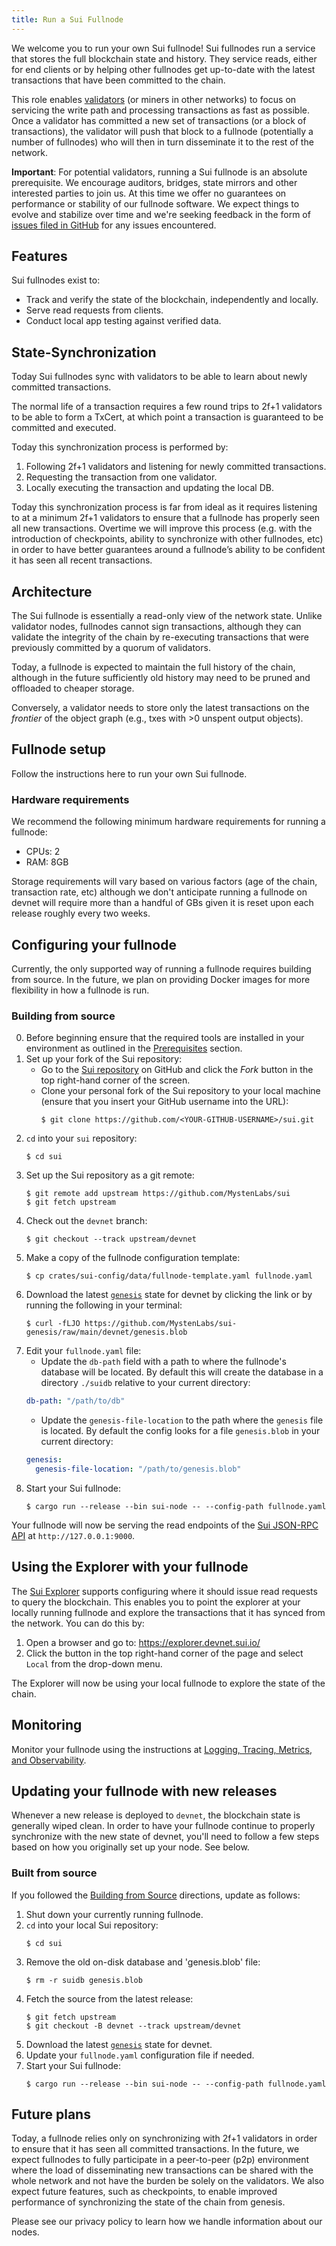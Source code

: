```yaml
---
title: Run a Sui Fullnode
---
```


We welcome you to run your own Sui fullnode! Sui fullnodes run a service that
stores the full blockchain state and history. They service reads, either for
end clients or by helping other fullnodes get up-to-date with the latest
transactions that have been committed to the chain.

This role enables
[validators](https://docs.sui.io/learn/architecture/validators) (or miners in
other networks) to focus on servicing the write path and processing
transactions as fast as possible. Once a validator has committed a new set of
transactions (or a block of transactions), the validator will push that block
to a fullnode (potentially a number of fullnodes) who will then in turn
disseminate it to the rest of the network.

**Important**: For potential validators, running a Sui fullnode is an absolute
prerequisite. We encourage auditors, bridges, state mirrors and other
interested parties to join us. At this time we offer no guarantees on performance or
stability of our fullnode software. We expect things to evolve and stabilize
over time and we're seeking feedback in the form of [issues filed in
GitHub](https://github.com/MystenLabs/sui/issues/new/choose) for any issues
encountered.

## Features

Sui fullnodes exist to:

* Track and verify the state of the blockchain, independently and locally.
* Serve read requests from clients.
* Conduct local app testing against verified data.

## State-Synchronization

Today Sui fullnodes sync with validators to be able to learn about newly committed transactions.

The normal life of a transaction requires a few round trips to 2f+1 validators
to be able to form a TxCert, at which point a transaction is guaranteed to be
committed and executed.

Today this synchronization process is performed by:

1. Following 2f+1 validators and listening for newly committed transactions.
2. Requesting the transaction from one validator.
3. Locally executing the transaction and updating the local DB.

Today this synchronization process is far from ideal as it requires listening
to at a minimum 2f+1 validators to ensure that a fullnode has properly seen all
new transactions. Overtime we will improve this process (e.g. with the
introduction of checkpoints, ability to synchronize with other fullnodes,
etc) in order to have better guarantees around a fullnode’s ability to be
confident it has seen all recent transactions.

## Architecture

The Sui fullnode is essentially a read-only view of the network state. Unlike
validator nodes, fullnodes cannot sign transactions, although they can validate
the integrity of the chain by re-executing transactions that were previously
committed by a quorum of validators.

Today, a fullnode is expected to maintain the full history of the chain,
although in the future sufficiently old history may need to be pruned and
offloaded to cheaper storage.

Conversely, a validator needs to store only the latest transactions on the
*frontier* of the object graph (e.g., txes with >0 unspent output objects).

## Fullnode setup

Follow the instructions here to run your own Sui fullnode.

### Hardware requirements

We recommend the following minimum hardware requirements for running a fullnode:

* CPUs: 2
* RAM: 8GB

Storage requirements will vary based on various factors (age of the chain,
transaction rate, etc) although we don't anticipate running a fullnode on
devnet will require more than a handful of GBs given it is reset upon each
release roughly every two weeks.

## Configuring your fullnode

Currently, the only supported way of running a fullnode requires building from
source. In the future, we plan on providing Docker images for more flexibility
in how a fullnode is run.

### Building from source

0. Before beginning ensure that the required tools are installed
   in your environment as outlined in the
   [Prerequisites](../build/install#prerequisites) section.
1. Set up your fork of the Sui repository:
    * Go to the [Sui repository](https://github.com/MystenLabs/sui) on GitHub
      and click the *Fork* button in the top right-hand corner of the screen.
    * Clone your personal fork of the Sui repository to your local machine\
      (ensure that you insert your GitHub username into the URL):
      ```
      $ git clone https://github.com/<YOUR-GITHUB-USERNAME>/sui.git
      ```
2. `cd` into your `sui` repository:
    ```
    $ cd sui
    ```
3. Set up the Sui repository as a git remote:
    ```
    $ git remote add upstream https://github.com/MystenLabs/sui
    $ git fetch upstream
    ```
4. Check out the `devnet` branch:
    ```
    $ git checkout --track upstream/devnet
    ```
5. Make a copy of the fullnode configuration template:
   ```
   $ cp crates/sui-config/data/fullnode-template.yaml fullnode.yaml
   ```
6. Download the latest
   [`genesis`](https://github.com/MystenLabs/sui-genesis/raw/main/devnet/genesis.blob)
   state for devnet by clicking the link or by running the following in your
   terminal:
    ```
    $ curl -fLJO https://github.com/MystenLabs/sui-genesis/raw/main/devnet/genesis.blob
    ```
7. Edit your `fullnode.yaml` file:
    * Update the `db-path` field with a path to where the fullnode's database
      will be located. By default this will create the database in a directory
      `./suidb` relative to your current directory:
    ```yaml
    db-path: "/path/to/db"
    ```
    * Update the `genesis-file-location` to the path where the `genesis` file
      is located. By default the config looks for a file `genesis.blob` in your
      current directory:
    ```yaml
    genesis:
      genesis-file-location: "/path/to/genesis.blob"
    ```
8. Start your Sui fullnode:
    ```
    $ cargo run --release --bin sui-node -- --config-path fullnode.yaml
    ```

Your fullnode will now be serving the read endpoints of the [Sui JSON-RPC
API](../build/json-rpc.md#sui-json-rpc-api) at
`http://127.0.0.1:9000`.

## Using the Explorer with your fullnode

The [Sui Explorer](https://explorer.devnet.sui.io/) supports configuring where
it should issue read requests to query the blockchain. This enables you to
point the explorer at your locally running fullnode and explore the
transactions that it has synced from the network. You can do this by:

1. Open a browser and go to: https://explorer.devnet.sui.io/
2. Click the button in the top right-hand corner of the page and select
   `Local` from the drop-down menu.

The Explorer will now be using your local fullnode to explore the state of the chain.

## Monitoring

Monitor your fullnode using the instructions at [Logging, Tracing, Metrics, and
Observability](https://docs.sui.io/contribute/observability).

## Updating your fullnode with new releases

Whenever a new release is deployed to `devnet`, the blockchain state is
generally wiped clean. In order to have your fullnode continue to properly
synchronize with the new state of devnet, you'll need to follow a few steps
based on how you originally set up your node. See below.

### Built from source

If you followed the [Building from
Source](#markdown-header-building-from-source) directions, update as follows:

1. Shut down your currently running fullnode.
2. `cd` into your local Sui repository:
    ```
    $ cd sui
    ```
3. Remove the old on-disk database and 'genesis.blob' file:
    ```
    $ rm -r suidb genesis.blob
    ```
4. Fetch the source from the latest release:
    ```
    $ git fetch upstream
    $ git checkout -B devnet --track upstream/devnet
    ```
5. Download the latest
   [`genesis`](https://github.com/MystenLabs/sui-genesis/raw/main/devnet/genesis.blob)
   state for devnet.
6. Update your `fullnode.yaml` configuration file if needed.
7. Start your Sui fullnode:
    ```
    $ cargo run --release --bin sui-node -- --config-path fullnode.yaml
    ```

## Future plans

Today, a fullnode relies only on synchronizing with 2f+1 validators in order to
ensure that it has seen all committed transactions. In the future, we expect
fullnodes to fully participate in a peer-to-peer (p2p) environment where the
load of disseminating new transactions can be shared with the whole network and
not have the burden be solely on the validators. We also expect future
features, such as checkpoints, to enable improved performance of synchronizing the
state of the chain from genesis.

Please see our privacy policy to learn how we handle information about our nodes.
